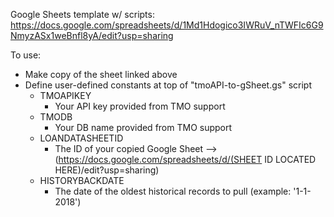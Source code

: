 Google Sheets template w/ scripts: https://docs.google.com/spreadsheets/d/1Md1Hdogico3IWRuV_nTWFIc6G9NmyzASx1weBnfl8yA/edit?usp=sharing

To use:
- Make copy of the sheet linked above
- Define user-defined constants at top of "tmoAPI-to-gSheet.gs" script
    - TMOAPIKEY
        - Your API key provided from TMO support
    - TMODB
        - Your DB name provided from TMO support
    - LOANDATASHEETID
        - The ID of your copied Google Sheet --> (https://docs.google.com/spreadsheets/d/(SHEET ID LOCATED HERE)/edit?usp=sharing)
    - HISTORYBACKDATE
        - The date of the oldest historical records to pull (example: '1-1-2018')
